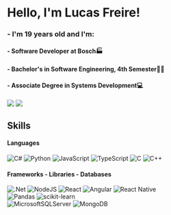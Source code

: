 
<h1>Hello, I'm Lucas Freire!</h1>
<h3>- I'm 19 years old and I'm:</h3>
<h4>- Software Developer at Bosch🏭</h4>
<h4>- Bachelor's in Software Engineering, 4th Semester👨‍🎓</h4>  
<h4>- Associate Degree in Systems Development💻</h4>

<div style="display: inline_block"> 
  <a href="https://www.linkedin.com/in/lucas-freire-0ba260232/" target="_blank"><image src="https://img.shields.io/badge/linkedin-%230077B5.svg?style=for-the-badge&logo=linkedin&logoColor=white"></a>
  <a href="mailto:lucasrodifreire@gmail.com?subject=Hello, Lucas Freire! (from github)"><img src="https://img.shields.io/badge/-Gmail-%23333?style=for-the-badge&logo=gmail&logoColor=white" target="_blank"></a>
</div>

<h2>Skills</h2>
<h4>Languages</h4>
<div style="display: inline_block">

 ![C#](https://img.shields.io/badge/c%23-%23239120.svg?style=for-the-badge&logo=c-sharp&logoColor=white)
 ![Python](https://img.shields.io/badge/python-%23007ACC.svg?style=for-the-badge&logo=python&logoColor=white)
 ![JavaScript](https://img.shields.io/badge/JavaScript-F7DF1E?style=for-the-badge&logo=JavaScript&logoColor=000)
 ![TypeScript](https://img.shields.io/badge/typescript-%23007ACC.svg?style=for-the-badge&logo=typescript&logoColor=white)
 ![C](https://img.shields.io/badge/c-%2300599C.svg?style=for-the-badge&logo=c&logoColor=white)
 ![C++](https://img.shields.io/badge/c++-%2300599C.svg?style=for-the-badge&logo=c%2B%2B&logoColor=white)
</div>

<h4>Frameworks - Libraries - Databases</h4>
<div style="display: inline_block">

 ![.Net](https://img.shields.io/badge/.NET-5C2D91?style=for-the-badge&logo=.net&logoColor=white)
 ![NodeJS](https://img.shields.io/badge/node.js-6DA55F?style=for-the-badge&logo=node.js&logoColor=white)
 ![React](https://img.shields.io/badge/react-%2320232a.svg?style=for-the-badge&logo=react&logoColor=%2361DAFB)
 ![Angular](https://img.shields.io/badge/angular-D60000?style=for-the-badge&logo=angular&logoColor=white)
 ![React Native](https://img.shields.io/badge/reactnative-3982CE?style=for-the-badge&logo=react&logoColor=white)</br>
 ![Pandas](https://img.shields.io/badge/pandas-%23150458.svg?style=for-the-badge&logo=pandas&logoColor=white)
 ![scikit-learn](https://img.shields.io/badge/scikit--learn-%23F7931E.svg?style=for-the-badge&logo=scikit-learn&logoColor=white)<br/>
 ![MicrosoftSQLServer](https://img.shields.io/badge/Microsoft%20SQL%20Server-CC2927?style=for-the-badge&logo=microsoft%20sql%20server&logoColor=white)
 ![MongoDB](https://img.shields.io/badge/MongoDB-%234ea94b.svg?style=for-the-badge&logo=mongodb&logoColor=white)
<div/>
